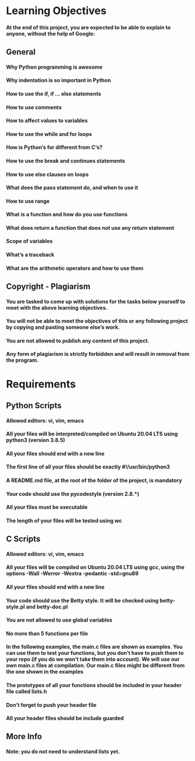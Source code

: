 # Learning Objectives
#### At the end of this project, you are expected to be able to explain to anyone, without the help of Google:

## General
#### Why Python programming is awesome
#### Why indentation is so important in Python
#### How to use the if, if ... else statements
#### How to use comments
#### How to affect values to variables
#### How to use the while and for loops
#### How is Python’s for different from C‘s?
#### How to use the break and continues statements
#### How to use else clauses on loops
#### What does the pass statement do, and when to use it
#### How to use range
#### What is a function and how do you use functions
#### What does return a function that does not use any return statement
#### Scope of variables
#### What’s a traceback
#### What are the arithmetic operators and how to use them
## Copyright - Plagiarism
#### You are tasked to come up with solutions for the tasks below yourself to meet with the above learning objectives.
#### You will not be able to meet the objectives of this or any following project by copying and pasting someone else’s work.
#### You are not allowed to publish any content of this project.
#### Any form of plagiarism is strictly forbidden and will result in removal from the program.
# Requirements
## Python Scripts
#### Allowed editors: vi, vim, emacs
#### All your files will be interpreted/compiled on Ubuntu 20.04 LTS using python3 (version 3.8.5)
#### All your files should end with a new line
#### The first line of all your files should be exactly #!/usr/bin/python3
#### A README.md file, at the root of the folder of the project, is mandatory
#### Your code should use the pycodestyle (version 2.8.*)
#### All your files must be executable
#### The length of your files will be tested using wc
## C Scripts
#### Allowed editors: vi, vim, emacs
#### All your files will be compiled on Ubuntu 20.04 LTS using gcc, using the options -Wall -Werror -Wextra -pedantic -std=gnu89
#### All your files should end with a new line
#### Your code should use the Betty style. It will be checked using betty-style.pl and betty-doc.pl
#### You are not allowed to use global variables
#### No more than 5 functions per file
#### In the following examples, the main.c files are shown as examples. You can use them to test your functions, but you don’t have to push them to your repo (if you do we won’t take them into account). We will use our own main.c files at compilation. Our main.c files might be different from the one shown in the examples
#### The prototypes of all your functions should be included in your header file called lists.h
#### Don’t forget to push your header file
#### All your header files should be include guarded
## More Info
#### Note: you do not need to understand lists yet.